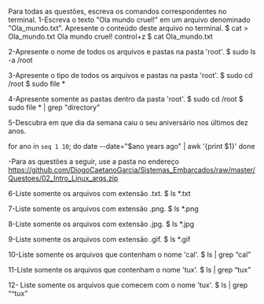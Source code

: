 Para todas as questões, escreva os comandos correspondentes no terminal.
1-Escreva o texto "Ola mundo cruel!" em um arquivo denominado "Ola_mundo.txt". Apresente o conteúdo deste arquivo no terminal.
$ cat > Ola_mundo.txt
Ola mundo cruel!
control+z
$ cat Ola_mundo.txt

2-Apresente o nome de todos os arquivos e pastas na pasta 'root'.
$ sudo ls -a /root

3-Apresente o tipo de todos os arquivos e pastas na pasta 'root'.
$ sudo cd /root
$ sudo file *


4-Apresente somente as pastas dentro da pasta 'root'.
$ sudo cd /root
$ sudo file * | grep "directory"

5-Descubra em que dia da semana caiu o seu aniversário nos últimos dez anos.


for ano in `seq 1 10`; do
date --date="$ano years ago" | awk '{print $1}'
done

-Para as questões a seguir, use a pasta no endereço https://github.com/DiogoCaetanoGarcia/Sistemas_Embarcados/raw/master/Questoes/02_Intro_Linux_arqs.zip

6-Liste somente os arquivos com extensão .txt.
$ ls *.txt

7-Liste somente os arquivos com extensão .png.
$ ls *.png

8-Liste somente os arquivos com extensão .jpg.
$ ls *.jpg

9-Liste somente os arquivos com extensão .gif.
$ ls *.gif

10-Liste somente os arquivos que contenham o nome 'cal'.
$ ls | grep “cal”

11-Liste somente os arquivos que contenham o nome 'tux'.
$ ls | grep “tux”


12- Liste somente os arquivos que comecem com o nome 'tux'.
$ ls | grep “^tux”

